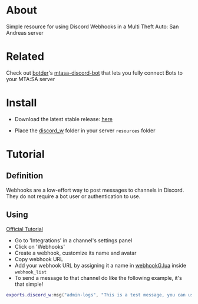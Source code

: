 # About

Simple resource for using Discord Webhooks in a Multi Theft Auto: San Andreas server

# Related

Check out [botder](https://github.com/botder)'s [mtasa-discord-bot](https://github.com/botder/mtasa-discord-bot) that lets you fully connect Bots to your MTA:SA server

# Install

- Download the latest stable release: [here](https://github.com/Fernando-A-Rocha/mta-discord-webhooks/releases/latest)

- Place the [discord_w](https://github.com/Fernando-A-Rocha/mta-discord-webhooks/tree/main/discord_w) folder in your server `resources` folder

# Tutorial

## Definition

Webhooks are a low-effort way to post messages to channels in Discord. They do not require a bot user or authentication to use.

## Using

[Official Tutorial](https://support.discord.com/hc/en-us/articles/228383668-Intro-to-Webhooks)

- Go to 'Integrations' in a channel's settings panel
- Click on 'Webhooks'
- Create a webhook, customize its name and avatar
- Copy webhook URL
- Add your webhook URL by assigning it a name in [webhookG.lua](/discord_w/webhookG.lua) inside `webhook_list`
- To send a message to that channel do like the following example, it's that simple!

```lua
exports.discord_w:msg("admin-logs", "This is a test message, you can use **basic formatting**!\nAnd go to new lines like this.")
```
